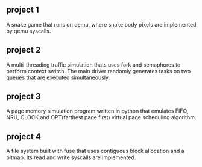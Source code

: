 ## project 1
A snake game that runs on qemu, where snake body pixels are implemented by qemu syscalls. 

## project 2
A multi-threading traffic simulation thats uses fork and semaphores to perform context switch. The main driver randomly generates tasks on two queues that are executed simultaneously.

## project 3
A page memory simulation program written in python that emulates FIFO, NRU, CLOCK and OPT(farthest page first) virtual page scheduling algorithm.

## project 4
A file system built with fuse that uses contiguous block allocation and a bitmap. Its read and write syscalls are implemented.  

